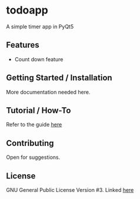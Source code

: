 # todoapp
A simple timer app in PyQt5

## Features
- Count down feature

## Getting Started / Installation
More documentation needed here.  

## Tutorial / How-To
Refer to the guide [here](docs/howtouse.md)  

## Contributing
Open for suggestions.  
## License 
GNU General Public License Version #3. Linked [here](LICENSE)